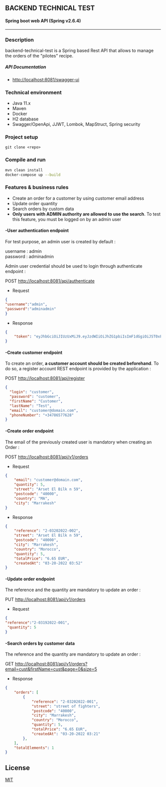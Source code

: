 ## BACKEND TECHNICAL TEST 
#### Spring boot web API (Spring v2.6.4)
***

### Description

backend-technical-test is a Spring based Rest API that allows to manage the orders of the "pilotes" recipe. 

##### API Documentation
- [http://localhost:8081/swagger-ui](http://localhost:8081/swagger-ui "http://localhost:8081/swagger-ui")

### Technical environment
- Java 11.x
- Maven
- Docker
- H2 database 
- Swagger/OpenApi, JJWT, Lombok, MapStruct, Spring security

### Project setup
```
git clone <repo>
```

### Compile and run
```bash
mvn clean install
docker-compose up --build
```

### Features & business rules

- Create an order for a customer by using customer email address
- Update order quantity
- Search orders by custom data
- **Only users with ADMIN authority are allowed to use the search**. To test this feature, you must be logged on by an admin user
 
#### -User authentication endpoint
For test purpose, an admin user is created by default :

username : admin  
password : adminadmin

Admin user credential should be used to login through authenticate endpoint :

POST [http://localhost:8081/api/authenticate](http://localhost:8081/api/authenticate "http://localhost:8081/api/authenticate")

- Request 

```json
{
"username":"admin", 
"password":"adminadmin"
}
```

- Response
 
```json
{
    "token": "eyJhbGciOiJIUzUxMiJ9.eyJzdWIiOiJhZG1pbiIsImF1dGgiOiJST0xFX0FETUlOLFJPTEVfVVNFUiIsImV4cCI6MTY0Nzc1MDA5Nn0.ErGc4cv0VyS6234ui0YoWyzbfaw9gTelhO7YrKSgn2dIQMPJBp_LxjCI4lEX_LTf3xcpna8fC4Kx9Q2Jz73-FA"
}
```
#### -Create customer endpoint

To create an order, **a customer account should be created beforehand**. To do so, a register account REST endpoint is provided by the application :

POST [http://localhost:8081/api/register](http://localhost:8081/api/register "http://localhost:8081/api/register")

```json
{
  "login": "customer",
  "password": "customer",
  "firstName": "Customer",
  "lastName": "Test",
  "email": "customer@domain.com",
  "phoneNumber": "+34786577628"
}
```

#### -Create order endpoint
The email of the previously created user is mandatory when creating an Order :

POST [http://localhost:8081/api/v1/orders](http://localhost:8081/api/v1/orders "http://localhost:8081/api/api/v1/orders")
- Request

```json
{
    "email": "customer@domain.com",
    "quantity": 5,
    "street": "Arset El Bilk n 59",
    "postcode": "40000",
    "country": "MA",
    "city": "Marrakesh"
}

```
- Response

```json
{
    "reference": "2-03202022-002",
    "street": "Arset El Bilk n 59",
    "postcode": "40000",
    "city": "Marrakesh",
    "country": "Morocco",
    "quantity": 5,
    "totalPrice": "6.65 EUR",
    "createdAt": "03-20-2022 03:52"
}
```

#### -Update order endpoint
The reference and the quantity are mandatory to update an order :

PUT [http://localhost:8081/api/v1/orders](http://localhost:8081/api/v1/orders "http://localhost:8081/api/api/v1/orders")

- Request

```json
{
"reference":"2-03192022-001",
 "quantity": 5
}
```

#### -Search orders by customer data
The reference and the quantity are mandatory to update an order :

GET [http://localhost:8081/api/v1/orders?email=cust&firstName=cust&page=0&size=5](http://localhost:8081/api/v1/orders?email=cust&firstName=cust&page=0&size=5 "http://localhost:8081/api/api/v1/orders?email=cust&firstName=cust&page=0&size=5")

- Response

```json
{
    "orders": [
        {
            "reference": "2-03202022-001",
            "street": "street of fighters",
            "postcode": "40000",
            "city": "Marrakesh",
            "country": "Morocco",
            "quantity": 5,
            "totalPrice": "6.65 EUR",
            "createdAt": "03-20-2022 03:21"
        },
    ],
    "totalElements": 1
}
```

## License
[MIT](https://choosealicense.com/licenses/mit/)